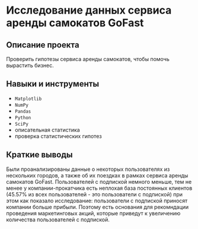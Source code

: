 # Исследование данных сервиса аренды самокатов GoFast

## Описание проекта

Проверить гипотезы сервиса аренды самокатов, чтобы помочь вырастить бизнес.

## Навыки и инструменты
- `Matplotlib`
- `NumPy`
- `Pandas`
- `Python`
- `SciPy`
- описательная статистика
- проверка статистических гипотез
  
## Краткие выводы
Были проанализированы данные о некоторых пользователях из нескольких городов, а также об их поездках в рамках сервиса аренды самокатов GoFast. Пользователей с подпиской немного меньше, тем не менее у компании-прокатчика есть неплохая база постоянных клиентов (45.57% из всех пользователей - это пользователи с подпиской) при этом как показало исследование: пользователи с подпиской приносят компании больше прибыли. Поэтому есть основания для рекомндации проведения маркетинговых акций, которые приведут к увеличению количества пользователей с подпиской.
